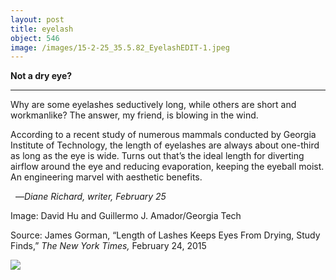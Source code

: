 ```yaml
---
layout: post
title: eyelash
object: 546
image: /images/15-2-25_35.5.82_EyelashEDIT-1.jpeg
---
```

**Not a dry eye?**

****

Why are some eyelashes seductively long, while others are short and workmanlike? The answer, my friend, is blowing in the wind.

According to a recent study of numerous mammals conducted by Georgia Institute of Technology, the length of eyelashes are always about one-third as long as the eye is wide. Turns out that’s the ideal length for diverting airflow around the eye and reducing evaporation, keeping the eyeball moist. An engineering marvel with aesthetic benefits.

  —*Diane Richard, writer, February 25*

Image: David Hu and Guillermo J. Amador/Georgia Tech

Source: James Gorman, “Length of Lashes Keeps Eyes From Drying, Study Finds,” *The New York Times,* February 24, 2015

![]({{siteurl.base}}/images/15-2-25_35.5.82_EyelashEDIT-1.jpeg)
